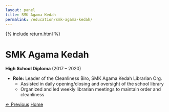 ```yaml
---
layout: panel
title: SMK Agama Kedah
permalink: /education/smk-agama-kedah/
---
```


{% include return.html %}

# SMK Agama Kedah  
**High School Diploma** (2017 – 2020)  
- **Role:** Leader of the Cleanliness Biro, SMK Agama Kedah Librarian Org. 
  - Assisted in daily opening/closing and oversight of the school library  
  - Organized and led weekly librarian meetings to maintain order and cleanliness

<footer class="project-footer">
  <a href="/education/kuala-lumpur/" class="btn btn-prev">← Previous</a>
  <a href="/"                          class="btn btn-home">Home</a>
</footer>

